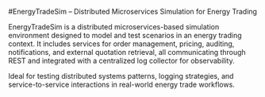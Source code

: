 #EnergyTradeSim – Distributed Microservices Simulation for Energy Trading

EnergyTradeSim is a distributed microservices-based simulation environment designed to model and test scenarios in an energy trading context. It includes services for order management, pricing, auditing, notifications, and external quotation retrieval, all communicating through REST and integrated with a centralized log collector for observability.

Ideal for testing distributed systems patterns, logging strategies, and service-to-service interactions in real-world energy trade workflows.
